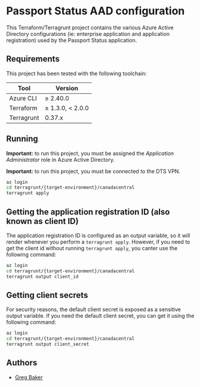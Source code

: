 # Passport Status AAD configuration

This Terraform/Terragrunt project contains the various Azure Active Directory
configurations (ie: enterprise application and application registration) used by
the Passport Status application.

## Requirements

This project has been tested with the following toolchain:

| Tool       | Version          |
| ---------- | ---------------- |
| Azure CLI  | ≥ 2.40.0         |
| Terraform  | ≥ 1.3.0, < 2.0.0 |
| Terragrunt | 0.37.x           |

## Running

**Important:** to run this project, you must be assigned the *Application
Administrator* role in Azure Active Directory.

**Important:** to run this project, you must be connected to the DTS VPN.

``` sh
az login
cd terragrunt/{target-environment}/canadacentral
terragrunt apply
```

## Getting the application registration ID (also known as client ID)

The application registration ID is configured as an output variable, so it will
render whenever you perform a `terragrunt apply`. However, if you need to get the
client id without running `terragrunt apply`, you canter use the following
command:

``` sh
az login
cd terragrunt/{target-environment}/canadacentral
terragrunt output client_id
```

## Getting client secrets

For security reasons, the default client secret is exposed as a sensitive output
variable. If you need the default client secret, you can get it using the
following command:

``` sh
az login
cd terragrunt/{target-environment}/canadacentral
terragrunt output client_secret
```

## Authors

- [Greg Baker](https://github.com/gregory-j-baker)
